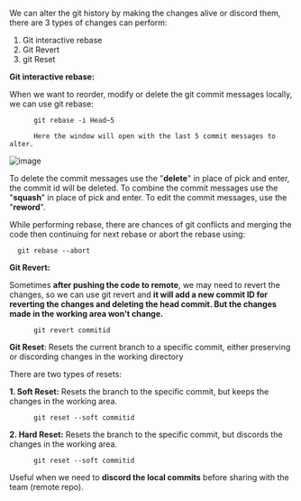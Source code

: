 We can alter the git history by making the changes alive or discord them, there are 3 types of changes can perform:

1. Git interactive rebase
2. Git Revert
3. git Reset

**Git interactive rebase:**

When we want to reorder, modify or delete the git commit messages locally, we can use git rebase:

          git rebase -i Head~5

          Here the window will open with the last 5 commit messages to alter.
          
![image](https://github.com/SaiKattamuri/DevOps/assets/50263861/c985fe74-cbff-4a05-89b9-066828d67aac)

To delete the commit messages use the "**delete**" in place of pick and enter, the commit id will be deleted.
To combine the commit messages use the "**squash**" in place of pick and enter.
To edit the commit messages, use the "**reword**".

While performing rebase, there are chances of git conflicts and merging the code then continuing for next rebase or abort the rebase using:

      git rebase --abort


**Git Revert:**

Sometimes **after pushing the code to remote**, we may need to revert the changes, so we can use git revert and **it will add a new commit ID for reverting the changes and deleting the head commit.
But the changes made in the working area won't change.**

          git revert commitid


**Git Reset**:
Resets the current branch to a specific commit, either preserving or discording changes in the working directory

There are two types of resets:

**1. Soft Reset:**
Resets the branch to the specific commit, but keeps the changes in the working area.

          git reset --soft commitid

**2. Hard Reset:**
Resets the branch to the specific commit, but discords the changes in the working area.

          git reset --soft commitid

  Useful when we need to **discord the local commits** before sharing with the team (remote repo).
